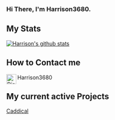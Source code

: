 ### Hi There, I'm Harrison3680.

## My Stats
[![Harrison's github stats](https://github-readme-stats.vercel.app/api?username=Harrison3680&count_private=true&include_all_commits=true&theme=radical)](https://github.com/Harrison3680)

## How to Contact me

<img align="left" alt="Discord" width="26px" src="https://discord.com/assets/f8389ca1a741a115313bede9ac02e2c0.svg"/> Harrison3680

## My current active Projects
[Caddical](https://github.com/Harrison3680/Caddical)
